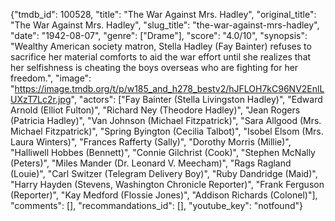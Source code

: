 {"tmdb_id": 100528, "title": "The War Against Mrs. Hadley", "original_title": "The War Against Mrs. Hadley", "slug_title": "the-war-against-mrs-hadley", "date": "1942-08-07", "genre": ["Drame"], "score": "4.0/10", "synopsis": "Wealthy American society matron, Stella Hadley (Fay Bainter) refuses to sacrifice her material comforts to aid the war effort until she realizes that her selfishness is cheating the boys overseas who are fighting for her freedom.", "image": "https://image.tmdb.org/t/p/w185_and_h278_bestv2/hJFLOH7kC96NV2EnlLUXzT7Lc2r.jpg", "actors": ["Fay Bainter (Stella Livingston Hadley)", "Edward Arnold (Elliot Fulton)", "Richard Ney (Theodore Hadley)", "Jean Rogers (Patricia Hadley)", "Van Johnson (Michael Fitzpatrick)", "Sara Allgood (Mrs. Michael Fitzpatrick)", "Spring Byington (Cecilia Talbot)", "Isobel Elsom (Mrs. Laura Winters)", "Frances Rafferty (Sally)", "Dorothy Morris (Millie)", "Halliwell Hobbes (Bennett)", "Connie Gilchrist (Cook)", "Stephen McNally (Peters)", "Miles Mander (Dr. Leonard V. Meecham)", "Rags Ragland (Louie)", "Carl Switzer (Telegram Delivery Boy)", "Ruby Dandridge (Maid)", "Harry Hayden (Stevens, Washington Chronicle Reporter)", "Frank Ferguson (Reporter)", "Kay Medford (Flossie Jones)", "Addison Richards (Colonel)"], "comments": [], "recommandations_id": [], "youtube_key": "notfound"}